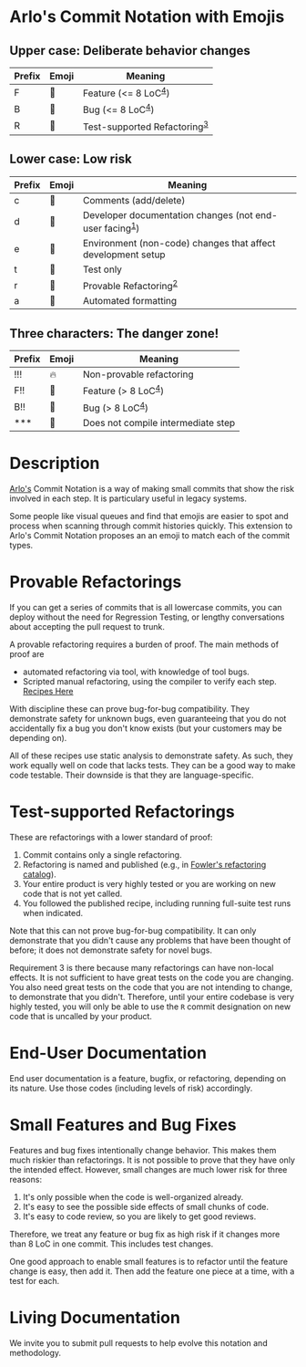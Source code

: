 # Arlo's Commit Notation with Emojis

## Upper case: Deliberate behavior changes

| Prefix  | Emoji | Meaning                                                   |
| ------- | ----- | --------------------------------------------------------- |
| F       | :gem: | Feature (<= 8 LoC<sup>[4]</sup>)                          |
| B       | :bug: | Bug (<= 8 LoC<sup>[4]</sup>)                              |
| R       | :art: | Test-supported Refactoring<sup>[3]</sup>                  |

## Lower case: Low risk

| Prefix  | Emoji   | Meaning                                                             |
| ------- | ------- | ------------------------------------------------------------------- |
| c       | :memo:  | Comments (add/delete)                                               |
| d       | :book:  | Developer documentation changes (not end-user facing<sup>[1]</sup>) |
| e       | :herb:  | Environment (non-code) changes that affect development setup        |
| t       | :tada:  | Test only                                                           |
| r       | :rose:  | Provable Refactoring<sup>[2]</sup>                                  |
| a       | :robot: | Automated formatting                                                |

## Three characters: The danger zone!

| Prefix  | Emoji  | Meaning                                                   |
| ------- | ------ | --------------------------------------------------------- |
| !!!     | :fire: | Non-provable refactoring                                  |
| F!!     | :ring: | Feature (> 8 LoC<sup>[4]</sup>)                           |
| B!!     | :ant:  | Bug (> 8 LoC<sup>[4]</sup>)                               |
| ***     | :poop: | Does not compile intermediate step                        |

# Description

[Arlo's](https://twitter.com/arlobelshee) Commit Notation is a way of making small commits that show the risk involved in each step. It is particulary useful in legacy systems. 

Some people like visual queues and find that emojis are easier to spot and process when scanning through commit histories quickly. This extension to Arlo's Commit Notation proposes an an emoji to match each of the commit types.  

# Provable Refactorings
[2]:#provable-refactorings

If you can get a series of commits that is all lowercase commits, you can deploy without the need for Regression Testing, or lengthy conversations about accepting the pull request to trunk.

A provable refactoring requires a burden of proof. The main methods of proof are
* automated refactoring via tool, with knowledge of tool bugs.
* Scripted manual refactoring, using the compiler to verify each step. [Recipes Here](https://github.com/InnovatingTeams/provable-refactorings)

With discipline these can prove bug-for-bug compatibility. They demonstrate safety for unknown bugs, even guaranteeing that you do not accidentally fix a bug you don't know exists (but your customers may be depending on).

All of these recipes use static analysis to demonstrate safety. As such, they work equally well on code that lacks tests. They can be a good way to make code testable. Their downside is that they are language-specific.

# Test-supported Refactorings
[3]:#test-supported-refactorings

These are refactorings with a lower standard of proof:
1. Commit contains only a single refactoring.
2. Refactoring is named and published (e.g., in [Fowler's refactoring catalog](https://refactoring.com/catalog/)).
3. Your entire product is very highly tested or you are working on new code that is not yet called.
4. You followed the published recipe, including running full-suite test runs when indicated.

Note that this can not prove bug-for-bug compatibility. It can only demonstrate that you didn't cause any problems that have been thought of before; it does not demonstrate safety for novel bugs.

Requirement 3 is there because many refactorings can have non-local effects. It is not sufficient to have great tests on the code you are changing. You also need great tests on the code that you are not intending to change, to demonstrate that you didn't. Therefore, until your entire codebase is very highly tested, you will only be able to use the `R` commit designation on new code that is uncalled by your product.

# End-User Documentation
[1]:#end-user-documentation

End user documentation is a feature, bugfix, or refactoring, depending on its nature. Use those codes (including levels of risk) accordingly.

# Small Features and Bug Fixes
[4]:#small-features-and-bug-fixes

Features and bug fixes intentionally change behavior. This makes them much riskier than refactorings. It is not possible to prove that they have only the intended effect. However, small changes are much lower risk for three reasons:

1. It's only possible when the code is well-organized already.
2. It's easy to see the possible side effects of small chunks of code.
3. It's easy to code review, so you are likely to get good reviews.

Therefore, we treat any feature or bug fix as high risk if it changes more than 8 LoC in one commit. This includes test changes.

One good approach to enable small features is to refactor until the feature change is easy, then add it. Then add the feature one piece at a time, with a test for each.

# Living Documentation

We invite you to submit pull requests to help evolve this notation and methodology.

